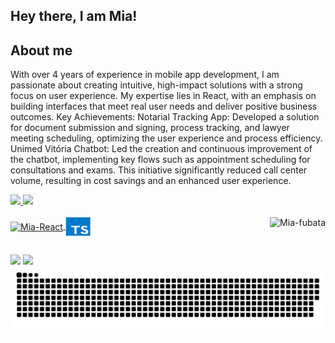 ## Hey there, I am Mia!
## About me
With over 4 years of experience in mobile app development, I am passionate about creating intuitive, high-impact solutions with a strong focus on user experience. My expertise lies in React, with an emphasis on building interfaces that meet real user needs and deliver positive business outcomes.
Key Achievements: 
Notarial Tracking App: Developed a solution for document submission and signing, process tracking, and lawyer meeting scheduling, optimizing the user experience and process efficiency.
Unimed Vitória Chatbot: Led the creation and continuous improvement of the chatbot, implementing key flows such as appointment scheduling for consultations and exams. This initiative significantly reduced call center volume, resulting in cost savings and an enhanced user experience.

  <div>
  <a href="https://github.com/MillenaLameri">
  <img height="180em" src="https://github-readme-stats.vercel.app/api?username=millenalameri&show_icons=true&theme=dracula&include_all_commits=true&count_private=true"/>
  <img height="180em" src="https://github-readme-stats.vercel.app/api/top-langs/?username=millenalameri&layout=compact&langs_count=16&theme=dracula"/>
</div>
<div style="display: inline_block"><br>
  <img align="center" alt="Mia-React" height="30" width="40" src="https://upload.wikimedia.org/wikipedia/commons/thumb/a/a7/React-icon.svg/1200px-React-icon.svg.png">
  <img align="center" alt="Mia-Ts" height="30" width="40" src="https://raw.githubusercontent.com/devicons/devicon/master/icons/typescript/typescript-plain.svg">
  <img align="right" alt="Mia-fubata" src="https://64.media.tumblr.com/0fb213af6b7234ade42de492f7a316df/tumblr_o6prsfiIq31txjyfuo7_400.gifv">
</div>
  
  ##
 
<div> 

  <a href="https://www.linkedin.com/in/millena-lameri-48b737187/" target="_blank"><img src="https://img.shields.io/badge/-LinkedIn-%230077B5?style=for-the-badge&logo=linkedin&logoColor=white" target="_blank"></a> 
 <a href="https://instagram.com/mialameri" target="_blank"><img src="https://img.shields.io/badge/-Instagram-%23E4405F?style=for-the-badge&logo=instagram&logoColor=white" target="_blank"></a>
  ![Snake animation](https://github.com/millenalameri/millenalameri/blob/output/github-contribution-grid-snake.svg)
 
</div>

